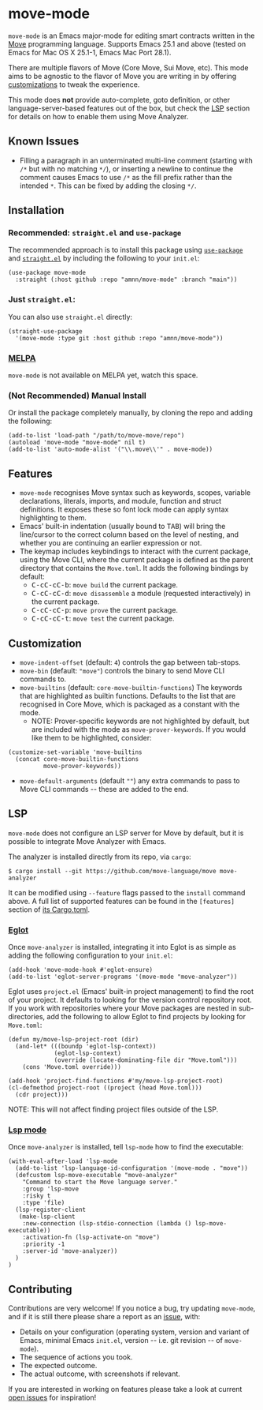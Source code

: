 # move-mode

`move-mode` is an Emacs major-mode for editing smart contracts written
in the [Move](https://github.com/move-language/move) programming
language.  Supports Emacs 25.1 and above (tested on Emacs for Mac OS X
25.1-1, Emacs Mac Port 28.1).

There are multiple flavors of Move (Core Move, Sui Move, etc).  This
mode aims to be agnostic to the flavor of Move you are writing in by
offering [customizations](#Customization) to tweak the experience.

This mode does **not** provide auto-complete, goto definition, or
other language-server-based features out of the box, but check the
[LSP](#LSP) section for details on how to enable them using Move
Analyzer.

## Known Issues

- Filling a paragraph in an unterminated multi-line comment (starting
  with `/*` but with no matching `*/`), or inserting a newline to
  continue the comment causes Emacs to use `/*` as the fill prefix
  rather than the intended `*`.  This can be fixed by adding the
  closing `*/`.

## Installation

### Recommended: `straight.el` and `use-package`

The recommended approach is to install this package using
[`use-package`](https://github.com/jwiegley/use-package) and
[`straight.el`](https://github.com/radian-software/straight.el) by
including the following to your `init.el`:

``` emacs-lisp
(use-package move-mode
  :straight (:host github :repo "amnn/move-mode" :branch "main"))
```

### Just `straight.el`:

You can also use `straight.el` directly:

```emacs-lisp
(straight-use-package
  '(move-mode :type git :host github :repo "amnn/move-mode"))
```

### [MELPA](https://github.com/melpa/melpa)

`move-mode` is not available on MELPA yet, watch this space.

### (Not Recommended) Manual Install

Or install the package completely manually, by cloning the repo and
adding the following:

``` emacs-lisp
(add-to-list 'load-path "/path/to/move-move/repo")
(autoload 'move-mode "move-mode" nil t)
(add-to-list 'auto-mode-alist '("\\.move\\'" . move-mode))
```


## Features

- `move-mode` recognises Move syntax such as keywords, scopes, variable
  declarations, literals, imports, and module, function and struct
  definitions.  It exposes these so font lock mode can apply syntax
  highlighting to them.
- Emacs' built-in indentation (usually bound to <kbd>TAB</kbd>) will
  bring the line/cursor to the correct column based on the level of
  nesting, and whether you are continuing an earlier expression or
  not.
- The keymap includes keybindings to interact with the current
  package, using the Move CLI, where the current package is defined as
  the parent directory that contains the `Move.toml`.  It adds the
  following bindings by default:
  - <kbd>C-c</kbd><kbd>C-c</kbd><kbd>C-b</kbd>: `move build` the
    current package.
  - <kbd>C-c</kbd><kbd>C-c</kbd><kbd>C-d</kbd>: `move disassemble` a
    module (requested interactively) in the current package.
  - <kbd>C-c</kbd><kbd>C-c</kbd><kbd>C-p</kbd>: `move prove` the
    current package.
  - <kbd>C-c</kbd><kbd>C-c</kbd><kbd>C-t</kbd>: `move test` the
    current package.

## Customization

- `move-indent-offset` (default: `4`) controls the gap between tab-stops.
- `move-bin` (default: `"move"`) controls the binary to send Move CLI
  commands to.
- `move-builtins` (default: `core-move-builtin-functions`) The
  keywords that are highlighted as builtin functions.  Defaults to the
  list that are recognised in Core Move, which is packaged as a
  constant with the mode.
  - NOTE: Prover-specific keywords are not highlighted by default, but
    are included with the mode as `move-prover-keywords`.  If you
    would like them to be highlighted, consider:

``` emacs-lisp
(customize-set-variable 'move-builtins
  (concat core-move-builtin-functions
          move-prover-keywords))

```

- `move-default-arguments` (default `""`) any extra commands to pass
  to Move CLI commands -- these are added to the end.

## LSP

`move-mode` does not configure an LSP server for Move by default, but
it is possible to integrate Move Analyzer with Emacs.

The analyzer is installed directly from its repo, via `cargo`:

``` shell
$ cargo install --git https://github.com/move-language/move move-analyzer
```

It can be modified using `--feature` flags passed to the `install`
command above.  A full list of supported features can be found in the
`[features]` section of
[its Cargo.toml](https://github.com/move-language/move/blob/main/language/move-analyzer/Cargo.toml).

### [Eglot](https://github.com/joaotavora/eglot)

Once `move-analyzer` is installed, integrating it into Eglot is as
simple as adding the following configuration to your `init.el`:

``` emacs-lisp
(add-hook 'move-mode-hook #'eglot-ensure)
(add-to-list 'eglot-server-programs '(move-mode "move-analyzer"))
```

Eglot uses `project.el` (Emacs' built-in project management) to find
the root of your project.  It defaults to looking for the version
control repository root.  If you work with repositories where your
Move packages are nested in sub-directories, add the following to
allow Eglot to find projects by looking for `Move.toml`:

``` emacs-lisp
(defun my/move-lsp-project-root (dir)
  (and-let* (((boundp 'eglot-lsp-context))
             (eglot-lsp-context)
             (override (locate-dominating-file dir "Move.toml")))
    (cons 'Move.toml override)))

(add-hook 'project-find-functions #'my/move-lsp-project-root)
(cl-defmethod project-root ((project (head Move.toml)))
  (cdr project)))
```

NOTE: This will not affect finding project files outside of the LSP.

### [Lsp mode](https://emacs-lsp.github.io/lsp-mode/)

Once `move-analyzer` is installed, tell `lsp-mode` how to find the
executable:

``` emacs-lisp
(with-eval-after-load 'lsp-mode
  (add-to-list 'lsp-language-id-configuration '(move-mode . "move"))
  (defcustom lsp-move-executable "move-analyzer"
    "Command to start the Move language server."
    :group 'lsp-move
    :risky t
    :type 'file)
  (lsp-register-client
   (make-lsp-client
    :new-connection (lsp-stdio-connection (lambda () lsp-move-executable))
    :activation-fn (lsp-activate-on "move")
    :priority -1
    :server-id 'move-analyzer))
  )
)
```

## Contributing

Contributions are very welcome! If you notice a bug, try updating
`move-mode`, and if it is still there please share a report as an
[issue](https://github.com/amnn/move-mode/issues), with:

- Details on your configuration (operating system, version and variant
  of Emacs, minimal Emacs `init.el`, version -- i.e. git revision --
  of `move-mode`).
- The sequence of actions you took.
- The expected outcome.
- The actual outcome, with screenshots if relevant.
  
If you are interested in working on features please take a look at current 
[open issues](https://github.com/amnn/move-mode/issues) for inspiration!
